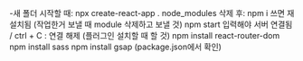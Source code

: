 -새 폴더 시작할 때:
	npx create-react-app .
	node_modules 삭제 후: npm i 쓰면 재설치됨 (작업한거 보낼 때 module 삭제하고 보낼 것)
  	npm start 입력해야 서버 연결됨 / ctrl + C : 연결 해제 (플러그인 설치할 때 할 것)
					npm install react-router-dom
					npm install sass
					npm install gsap (package.json에서 확인)